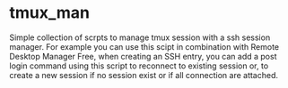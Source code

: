 # tmux_man

Simple collection of scrpts to manage tmux session with a ssh session manager. For example you can use this scipt in combination with Remote Desktop Manager Free, when creating an SSH entry, you can add a post login command using this script to reconnect to existing session or, to create a new session if no session exist or if all connection are attached.
